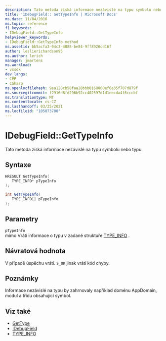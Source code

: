 ```yaml
---
description: Tato metoda získá informace nezávislé na typu symbolu nebo typu.
title: 'IDebugField:: GetTypeInfo | Microsoft Docs'
ms.date: 11/04/2016
ms.topic: reference
f1_keywords:
- IDebugField::GetTypeInfo
helpviewer_keywords:
- IDebugField::GetTypeInfo method
ms.assetid: bb5acfa3-04c3-4088-be84-9ff8926cd16f
author: leslierichardson95
ms.author: lerich
manager: jmartens
ms.workload:
- vssdk
dev_langs:
- CPP
- CSharp
ms.openlocfilehash: 9ea120cb58faa28bbb8168800ef6e35f707d879f
ms.sourcegitcommit: f2916d8fd296b92cc402597d1d1eecda4f6cccbf
ms.translationtype: MT
ms.contentlocale: cs-CZ
ms.lasthandoff: 03/25/2021
ms.locfileid: "105073700"
---
```

# <a name="idebugfieldgettypeinfo"></a>IDebugField::GetTypeInfo
Tato metoda získá informace nezávislé na typu symbolu nebo typu.

## <a name="syntax"></a>Syntaxe

```cpp
HRESULT GetTypeInfo( 
   TYPE_INFO* pTypeInfo
);
```

```csharp
int GetTypeInfo(
   TYPE_INFO[] pTypeInfo
);
```

## <a name="parameters"></a>Parametry
`pTypeInfo`\
mimo Vrátí informace o typu v zadané struktuře [TYPE_INFO](../../../extensibility/debugger/reference/type-info.md) .

## <a name="return-value"></a>Návratová hodnota
 V případě úspěchu vrátí. `S_OK` jinak vrátí kód chyby.

## <a name="remarks"></a>Poznámky
 Informace nezávislé na typu by zahrnovaly například doménu AppDomain, modul a třídu obsahující symbol.

## <a name="see-also"></a>Viz také
- [GetType](../../../extensibility/debugger/reference/idebugfield-gettype.md)
- [IDebugField](../../../extensibility/debugger/reference/idebugfield.md)
- [TYPE_INFO](../../../extensibility/debugger/reference/type-info.md)
